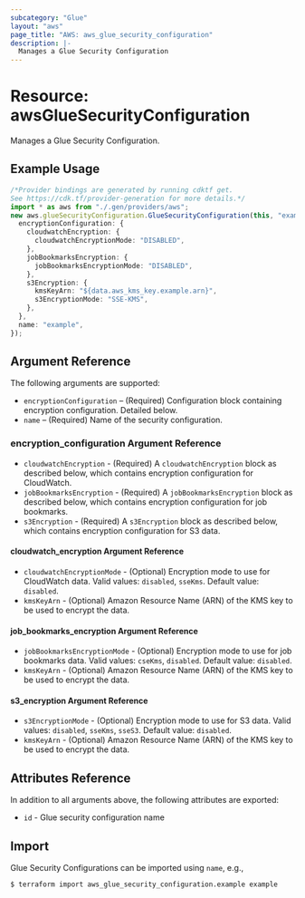 ```yaml
---
subcategory: "Glue"
layout: "aws"
page_title: "AWS: aws_glue_security_configuration"
description: |-
  Manages a Glue Security Configuration
---
```


# Resource: awsGlueSecurityConfiguration

Manages a Glue Security Configuration.

## Example Usage

```typescript
/*Provider bindings are generated by running cdktf get.
See https://cdk.tf/provider-generation for more details.*/
import * as aws from "./.gen/providers/aws";
new aws.glueSecurityConfiguration.GlueSecurityConfiguration(this, "example", {
  encryptionConfiguration: {
    cloudwatchEncryption: {
      cloudwatchEncryptionMode: "DISABLED",
    },
    jobBookmarksEncryption: {
      jobBookmarksEncryptionMode: "DISABLED",
    },
    s3Encryption: {
      kmsKeyArn: "${data.aws_kms_key.example.arn}",
      s3EncryptionMode: "SSE-KMS",
    },
  },
  name: "example",
});

```

## Argument Reference

The following arguments are supported:

* `encryptionConfiguration` – (Required) Configuration block containing encryption configuration. Detailed below.
* `name` – (Required) Name of the security configuration.

### encryption\_configuration Argument Reference

* `cloudwatchEncryption` - (Required) A `cloudwatchEncryption` block as described below, which contains encryption configuration for CloudWatch.
* `jobBookmarksEncryption` - (Required) A `jobBookmarksEncryption` block as described below, which contains encryption configuration for job bookmarks.
* `s3Encryption` - (Required) A `s3Encryption` block as described below, which contains encryption configuration for S3 data.

#### cloudwatch\_encryption Argument Reference

* `cloudwatchEncryptionMode` - (Optional) Encryption mode to use for CloudWatch data. Valid values: `disabled`, `sseKms`. Default value: `disabled`.
* `kmsKeyArn` - (Optional) Amazon Resource Name (ARN) of the KMS key to be used to encrypt the data.

#### job\_bookmarks\_encryption Argument Reference

* `jobBookmarksEncryptionMode` - (Optional) Encryption mode to use for job bookmarks data. Valid values: `cseKms`, `disabled`. Default value: `disabled`.
* `kmsKeyArn` - (Optional) Amazon Resource Name (ARN) of the KMS key to be used to encrypt the data.

#### s3\_encryption Argument Reference

* `s3EncryptionMode` - (Optional) Encryption mode to use for S3 data. Valid values: `disabled`, `sseKms`, `sseS3`. Default value: `disabled`.
* `kmsKeyArn` - (Optional) Amazon Resource Name (ARN) of the KMS key to be used to encrypt the data.

## Attributes Reference

In addition to all arguments above, the following attributes are exported:

* `id` - Glue security configuration name

## Import

Glue Security Configurations can be imported using `name`, e.g.,

```console
$ terraform import aws_glue_security_configuration.example example
```
